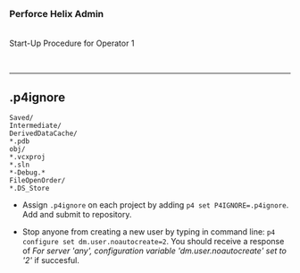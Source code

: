 <img src="https://via.placeholder.com/1000x4/45D7CA/45D7CA" alt="drawing" height="4px"/>

### Perforce Helix Admin

<img src="https://via.placeholder.com/1000x4/45D7CA/45D7CA" alt="drawing" height="4px"/>



Start-Up Procedure for Operator 1

<br>

---

## .p4ignore
```
Saved/
Intermediate/
DerivedDataCache/
*.pdb
obj/
*.vcxproj
*.sln
*-Debug.*
FileOpenOrder/
*.DS_Store
```

- Assign `.p4ignore` on each project by adding `p4 set P4IGNORE=.p4ignore`.  Add and submit to repository.

- Stop anyone from creating a new user by typing in command line: `p4 configure set dm.user.noautocreate=2`.  You should receive a response of _For server 'any', configuration variable 'dm.user.noautocreate' set to '2'_ if succesful.




<br><br>

